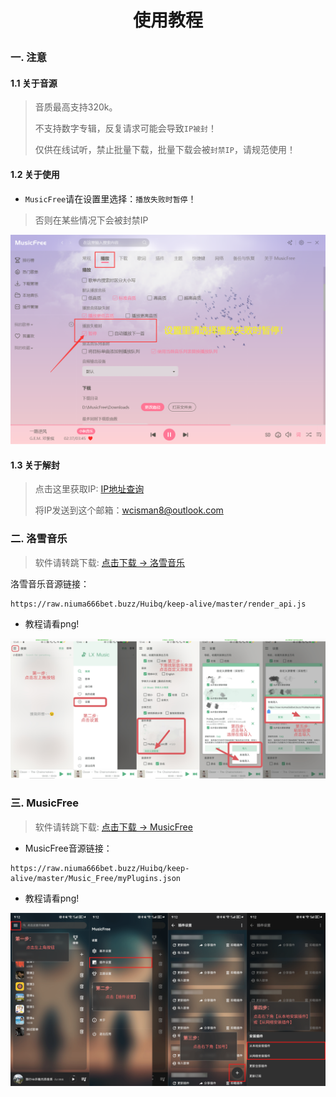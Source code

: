 # <p align="center">使用教程</p>


### 一. 注意

#### 1.1 关于音源

> 音质最高支持320k。
>
> 不支持数字专辑，反复请求可能会导致`IP被封`！
>
> 仅供在线试听，禁止批量下载，批量下载会被`封禁IP`，请规范使用！

#### 1.2 关于使用

- `MusicFree`请在设置里选择：`播放失败时暂停`！

> 否则在某些情况下会被封禁IP

![img_3.png](source/注意1.png)

#### 1.3 关于解封

> 点击这里获取IP: [IP地址查询](https://ip125.com)
>
> 将IP发送到这个邮箱：wcisman8@outlook.com

### 二. 洛雪音乐

> 软件请转跳下载: [点击下载 -> 洛雪音乐](https://github.com/lyswhut/lx-music-mobile/releases/download/v1.4.2/lx-music-mobile-v1.4.2-arm64-v8a.apk)

洛雪音乐音源链接：
```any
https://raw.niuma666bet.buzz/Huibq/keep-alive/master/render_api.js
```

- 教程请看png!

![img_1.png](source/LxMusic.png)

### 三. MusicFree

> 软件请转跳下载: [点击下载 -> MusicFree](https://github.com/maotoumao/MusicFree/releases/download/v0.3.0/MusicFree-0.3.0.apk)

- MusicFree音源链接：
```any
https://raw.niuma666bet.buzz/Huibq/keep-alive/master/Music_Free/myPlugins.json
```

- 教程请看png!

![img_2.png](source/MusicFree.png)

